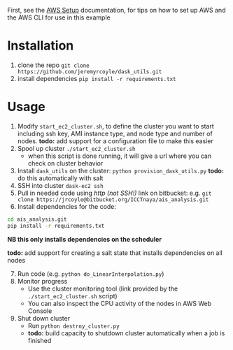 First, see the [AWS Setup](aws_setup.md) documentation, for tips on how to set up AWS and the AWS CLI for use in this example

# Installation
1. clone the repo `git clone https://github.com/jeremyrcoyle/dask_utils.git`
2. install dependencies `pip install -r requirements.txt`

# Usage
1. Modify `start_ec2_cluster.sh`, to define the cluster you want to start including ssh key, AMI instance type, and node type and number of nodes.
__todo:__ add support for a configuration file to make this easier
2. Spool up cluster `./start_ec2_cluster.sh`
    * when this script is done running, it will give a url where you can check on cluster behavior
3. Install `dask_utils` on the cluster: `python provision_dask_utils.py`
__todo:__ do this automatically with salt
4. SSH into cluster `dask-ec2 ssh`
5. Pull in needed code using *http (not SSH!)* link on bitbucket:
    e.g. `git clone https://jrcoyle@bitbucket.org/ICCTnaya/ais_analysis.git`
6. Install dependencies for the code: 
``` sh
cd ais_analysis.git
pip install -r requirements.txt
```

__NB this only installs dependencies on the scheduler__

__todo:__ add support for creating a salt state that installs dependencies on all nodes

7. Run code (e.g. `python do_LinearInterpolation.py`)
8. Monitor progress
    * Use the cluster monitoring tool (link provided by the `./start_ec2_cluster.sh` script)
    * You can also inspect the CPU activity of the nodes in AWS Web Console 
9. Shut down cluster
    * Run `python destroy_cluster.py`
    * __todo:__ build capacity to shutdown cluster automatically when a job is finished
 